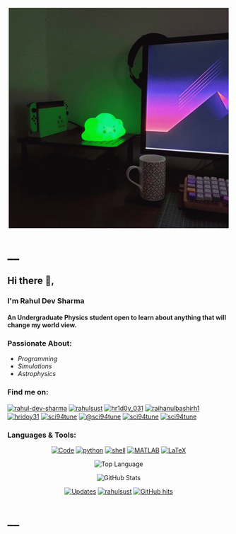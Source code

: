 <p align="center">
<img src="tenor (1).gif"/>
</p>
<h1>__</h1>
<h2>Hi there 👋,</h2>
<h3>I'm Rahul Dev Sharma</h3>
<h4>An Undergraduate Physics student open to learn about anything that will change my world view.</h4>
<h3>Passionate About:</h3>
<ul>
<li><em>Programming</em></li>
<li><em>Simulations</em></li>
<li><em>Astrophysics</em></li>
</ul>
<h3>Find me on:</h3>

<p align="center">
<p><a href="https://linkedin.com/in/rahul-dev-sharma" target="blank"><img align="center" src="https://cdn.jsdelivr.net/npm/simple-icons@3.0.1/icons/linkedin.svg" alt="rahul-dev-sharma" height="30" width="40" /></a>
<a href="https://fb.com/rahulsust" target="blank"><img align="center" src="https://cdn.jsdelivr.net/npm/simple-icons@3.0.1/icons/facebook.svg" alt="rahulsust" height="30" width="40" /></a>
<a href="https://www.codechef.com/users/rahulsust" target="blank"><img align="center" src="https://cdn.jsdelivr.net/npm/simple-icons@3.1.0/icons/codechef.svg" alt="hr1d0y_031" height="30" width="40" /></a>
<a href="https://www.hackerrank.com/rahulsust" target="blank"><img align="center" src="https://cdn.jsdelivr.net/npm/simple-icons@3.0.1/icons/hackerrank.svg" alt="raihanulbashirh1" height="30" width="40" /></a>
<a href="https://codeforces.com/profile/rahulsust" target="blank"><img align="center" src="https://cdn.jsdelivr.net/npm/simple-icons@3.0.1/icons/codeforces.svg" alt="hridoy31" height="30" width="40" /></a>
<a href="https://www.leetcode.com/sci94tune" target="blank"><img align="center" src="https://cdn.jsdelivr.net/npm/simple-icons@3.0.1/icons/leetcode.svg" alt="sci94tune" height="30" width="40" /></a>
<a href="https://www.hackerearth.com/@sci94tune" target="blank"><img align="center" src="https://cdn.jsdelivr.net/npm/simple-icons@3.0.1/icons/hackerearth.svg" alt="@sci94tune" height="30" width="40" /></a>
<a href="https://auth.geeksforgeeks.org/user/sci94tune" target="blank"><img align="center" src="https://cdn.jsdelivr.net/npm/simple-icons@3.0.1/icons/geeksforgeeks.svg" alt="sci94tune" height="30" width="40" /></a>
<a href="https://www.topcoder.com/members/sci94tune" target="blank"><img align="center" src="https://cdn.jsdelivr.net/npm/simple-icons@3.0.1/icons/topcoder.svg" alt="sci94tune" height="30" width="40" /></a>
</p></p>
<h3>Languages &amp; Tools:</h3>
<p align="center">
    <a href="https://github.com/rahulsust?tab=repositories" target="_blank"><img alt="Code" src="https://img.shields.io/badge/-code-000000?style=flat-square&logo=Plex&logoColor=white"></a>
    <a href="https://github.com/rahulsust?tab=repositories&language=python" target="_blank"><img alt="python" src="https://img.shields.io/badge/-python-3776AB?style=flat-square&logo=Python&logoColor=white"></a>
    <a href="https://github.com/rahulsust?tab=repositories&language=shell" target="_blank"><img alt="shell" src="https://img.shields.io/badge/-shell-5391FE?style=flat-square&logo=PowerShell&logoColor=white"></a>
    <a href="https://github.com/rahulsust?tab=repositories&language=matlab" target="_blank"><img alt="MATLAB" src="https://img.shields.io/badge/-MATLAB-0076A8?style=flat-square&logo=Mathworks&logoColor=white"></a>
    <a href="https://github.com/rahulsust?tab=repositories&language=TeX" target="_blank"><img alt="LaTeX" src="https://img.shields.io/badge/-LaTeX-008080?style=flat-square&logo=LaTeX&logoColor=white"></a>
</p>
<p align="center">
    <img alt = "Top Language" src="https://github-readme-stats.vercel.app/api/top-langs/?username=rahulsust&hide=html,&hide_border=true&title_color=5391FE&text_color=555"
</p>
<p align="center">
    <img alt = "GitHub Stats" src="https://github-readme-stats.vercel.app/api?username=rahulsust&show_icons=true&hide=issues&icon_color=000000&hide_border=true&title_color=5391FE&text_color=555">
</p>
<p align="center">
    <a href="https://github.com/rahulsust?tab=followers" target="_blank"><img alt="Updates" src="https://img.shields.io/badge/--000000?style=flat-square&logo=RSS&logoColor=white"></a>
    <a href="https://github.com/rahulsust" target="_blank"><img alt="rahulsust" src="https://badges.pufler.dev/visits/rahulsust/rahulsust?logo=GitHub&label=visits&color=success&logoColor=white&style=flat-square"/></a>
    <!--<a href="https://github.com/rahulsust" target="_blank"><img alt="profile hits" src="https://img.shields.io/jsdelivr/gh/hw/rahulsust/rahulsust?label=hits&style=flat-square"></a>-->
    <a href="https://github.com/rahulsust/rahulsust" target="_blank"><img alt="GitHub hits" src="https://img.shields.io/github/last-commit/rahulsust/rahulsust?label=profile%20updated&style=flat-square"></a>
</p>

# __
<!--

- 🔭 I’m currently working on ...
- 🌱 I’m currently learning ...
- 👯 I’m looking to collaborate on ...
- 🤔 I’m looking for help with ...
- 💬 Ask me about ...
- 📫 How to reach me: ...
- 😄 Pronouns: ...
- ⚡ Fun fact: ...
-->
